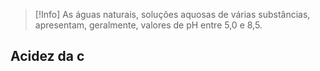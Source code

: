 > [!Info]
> As águas naturais, soluções aquosas de várias substâncias, apresentam, geralmente, valores de pH entre 5,0 e 8,5.

## Acidez da c
